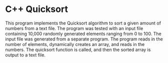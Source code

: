 # C++ Quicksort
This program implements the Quicksort algorithm to sort a given amount of numbers from a text file. The program was tested with an input file containing 10,000 randomly generated elements ranging from 0 to 100. The input file was generated from a separate program. The program reads in the number of elements, dynamically creates an array, and reads in the numbers. The quicksort function is called, and then the sorted array is output to a text file.
